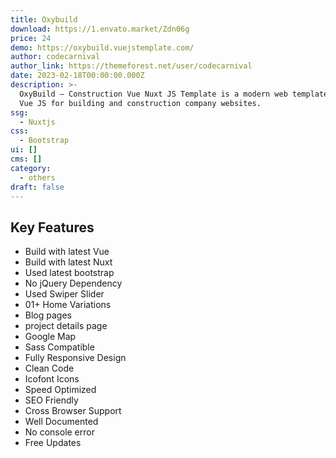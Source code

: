 ```yaml
---
title: Oxybuild
download: https://1.envato.market/Zdn06g
price: 24
demo: https://oxybuild.vuejstemplate.com/
author: codecarnival
author_link: https://themeforest.net/user/codecarnival
date: 2023-02-18T00:00:00.000Z
description: >-
  OxyBuild – Construction Vue Nuxt JS Template is a modern web template based on
  Vue JS for building and construction company websites.
ssg:
  - Nuxtjs
css:
  - Bootstrap
ui: []
cms: []
category:
  - others
draft: false
---
```

## Key Features

- Build with latest Vue
- Build with latest Nuxt
- Used latest bootstrap
- No jQuery Dependency
- Used Swiper Slider
- 01+ Home Variations
- Blog pages
- project details page
- Google Map
- Sass Compatible
- Fully Responsive Design
- Clean Code
- Icofont Icons
- Speed Optimized
- SEO Friendly
- Cross Browser Support
- Well Documented
- No console error
- Free Updates
